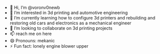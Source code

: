 - 👋 Hi, I’m @voronv0newb
- 👀 I’m interested in 3d printing and automotive engineering
- 🌱 I’m currently learning how to configure 3d printers and rebuilding and restoring old cars and electronics as a mechanical engineer
- 💞️ I’m looking to collaborate on 3d printing projects
- 📫 reach me on here
- 😄 Pronouns: mekanic
- ⚡ Fun fact: lonely engine blower upper

<!---
voronv0newb/voronv0newb is a ✨ special ✨ repository because its `README.md` (this file) appears on your GitHub profile.
You can click the Preview link to take a look at your changes.
--->
